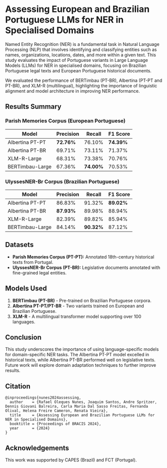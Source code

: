 # Assessing European and Brazilian Portuguese LLMs for NER in Specialised Domains

Named Entity Recognition (NER) is a fundamental task in Natural Language Processing (NLP) that involves identifying and classifying entities such as names, organizations, locations, dates, and more within a given text. This study evaluates the impact of Portuguese variants in Large Language Models (LLMs) for NER in specialised domains, focusing on Brazilian Portuguese legal texts and European Portuguese historical documents.

We evaluated the performance of BERTimbau (PT-BR), Albertina (PT-PT and PT-BR), and XLM-R (multilingual), highlighting the importance of linguistic alignment and model architecture in improving NER performance.

## Results Summary

### Parish Memories Corpus (European Portuguese)
| Model            | Precision | Recall | F1 Score |
|-----------------|-----------|--------|----------|
| Albertina PT-PT | **72.76%** | 76.10% | **74.39%** |
| Albertina PT-BR | 69.71%    | 73.11% | 71.37%   |
| XLM-R-Large     | 68.31%    | 73.38% | 70.76%   |
| BERTimbau-Large | 67.36%    | **74.00%** | 70.53%   |

### UlyssesNER-Br Corpus (Brazilian Portuguese)
| Model            | Precision | Recall | F1 Score |
|-----------------|-----------|--------|----------|
| Albertina PT-PT | 86.83%    | 91.32% | **89.02%** |
| Albertina PT-BR | **87.93%** | 89.98% | 88.94%   |
| XLM-R-Large     | 82.39%    | 89.82% | 85.94%   |
| BERTimbau-Large | 84.14%    | **90.32%** | 87.12%   |

## Datasets

- **Parish Memories Corpus (PT-PT):** Annotated 18th-century historical texts from Portugal.
- **UlyssesNER-Br Corpus (PT-BR):** Legislative documents annotated with fine-grained legal entities.

## Models Used

1. **BERTimbau (PT-BR)** - Pre-trained on Brazilian Portuguese corpora.
2. **Albertina PT-PT/PT-BR** - Two variants trained on European and Brazilian Portuguese.
3. **XLM-R** - A multilingual transformer model supporting over 100 languages.

## Conclusion

This study underscores the importance of using language-specific models for domain-specific NER tasks. The Albertina PT-PT model excelled in historical texts, while Albertina PT-BR performed well on legislative texts. Future work will explore domain adaptation techniques to further improve results.

## Citation

```
@inproceedings{nunes2024assessing,
  author    = {Rafael Oleques Nunes, Joaquim Santos, Andre Spritzer, Dennis Giovani Balreira, Carla Maria Dal Sasso Freitas, Fernanda Olival, Helena Freire Cameron, Renata Vieira},
  title     = {Assessing European and Brazilian Portuguese LLMs for NER in Specialised Domains},
  booktitle = {Proceedings of BRACIS 2024},
  year      = {2024}
}
```

## Acknowledgements
This work was supported by CAPES (Brazil) and FCT (Portugal).
